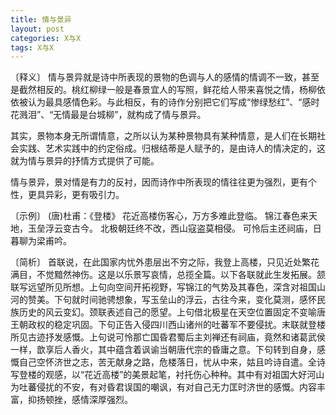```yaml
---
title: 情与景异
layout: post
categories: X与X
tags: X与X
---
```


〔释义〕 情与景异就是诗中所表现的景物的色调与人的感情的情调不一致，甚至是截然相反的。桃红柳绿一般是春景宜人的写照，鲜花给人带来喜悦之情，杨柳依依被认为最具感情色彩。与此相反，有的诗作分别把它们写成“惨绿愁红”、“感时花溅泪”、“无情最是台城柳”，就构成了情与景异。

其实，景物本身无所谓情意，之所以认为某种景物具有某种情意，是人们在长期社会实践、艺术实践中的约定俗成。归根结蒂是人赋予的，是由诗人的情决定的，这就为情与景异的抒情方式提供了可能。

情与景异，景对情是有力的反衬，因而诗作中所表现的情往往更为强烈，更有个性，更具异彩，更有吸引力。

〔示例〕 (唐)杜甫：《登楼》
花近高楼伤客心，万方多难此登临。
锦江春色来天地，玉垒浮云变古今。
北极朝廷终不改，西山寇盗莫相侵。
可怜后主还祠庙，日暮聊为梁甫吟。

〔简析〕 首联说，在此国家内忧外患层出不穷之际，我登上高楼，只见近处繁花满目，不觉黯然神伤。这是以乐景写哀情，总揽全篇。以下各联就此生发拓展。颔联写远望所见所想。上句向空间开拓视野，写锦江的气势及其春色，深含对祖国山河的赞美。下句就时间驰骋想象，写玉垒山的浮云，古往今来，变化莫测，感怀民族历史的风云变幻。颈联表述自己的愿望。上句借北极星在天空位置固定不变喻唐王朝政权的稳定巩固。下句正告入侵四川西山诸州的吐蕃军不要侵扰。末联就登楼所见古迹抒发感慨。上句说可怜那亡国昏君蜀后主刘禅还有祠庙，竟然和诸葛武侯一样，歆享后人香火，其中蕴含着讽谕当朝唐代宗的昏庸之意。下句转到自身，感慨自己空怀济世之志，苦无献身之路，危楼落日，忧从中来，姑且吟诗自遣。全诗写登楼的观感，以“花近高楼”的美景起笔，衬托伤心种种。其中有对祖国大好河山为吐蕃侵扰的不安，有对昏君误国的嘲讽，有对自己无力匡时济世的感慨。内容丰富，抑扬顿挫，感情深厚强烈。 